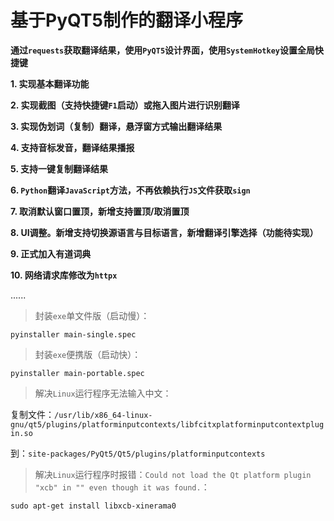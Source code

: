 # 基于PyQT5制作的翻译小程序

**通过`requests`获取翻译结果，使用`PyQT5`设计界面，使用`SystemHotkey`设置全局快捷键**

**1. 实现基本翻译功能**

**2. 实现截图（支持快捷键`F1`启动）或拖入图片进行识别翻译**

**3. 实现伪划词（复制）翻译，悬浮窗方式输出翻译结果**

**4. 支持音标发音，翻译结果播报**

**5. 支持一键复制翻译结果**

**6. `Python`翻译`JavaScript`方法，不再依赖执行`JS`文件获取`sign`**

**7. 取消默认窗口置顶，新增支持置顶/取消置顶**

**8. UI调整。新增支持切换源语言与目标语言，新增翻译引擎选择（功能待实现）**

**9. 正式加入有道词典**

**10. 网络请求库修改为`httpx`**

......



> 封装`exe`单文件版（启动慢）：

```shell
pyinstaller main-single.spec
```



> 封装`exe`便携版（启动快）：

```shell
pyinstaller main-portable.spec
```



> 解决`Linux`运行程序无法输入中文：

复制文件：`/usr/lib/x86_64-linux-gnu/qt5/plugins/platforminputcontexts/libfcitxplatforminputcontextplugin.so`

到：`site-packages/PyQt5/Qt5/plugins/platforminputcontexts`



> 解决`Linux`运行程序时报错：`Could not load the Qt platform plugin "xcb" in "" even though it was found.`：

```shell
sudo apt-get install libxcb-xinerama0
```

